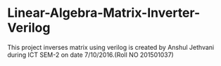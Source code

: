 # Linear-Algebra-Matrix-Inverter-Verilog

This project inverses matrix using verilog is created by Anshul Jethvani during ICT SEM-2 on date 7/10/2016.(Roll NO 201501037) 

